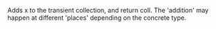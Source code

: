 Adds x to the transient collection, and return coll. The 'addition'
  may happen at different 'places' depending on the concrete type.